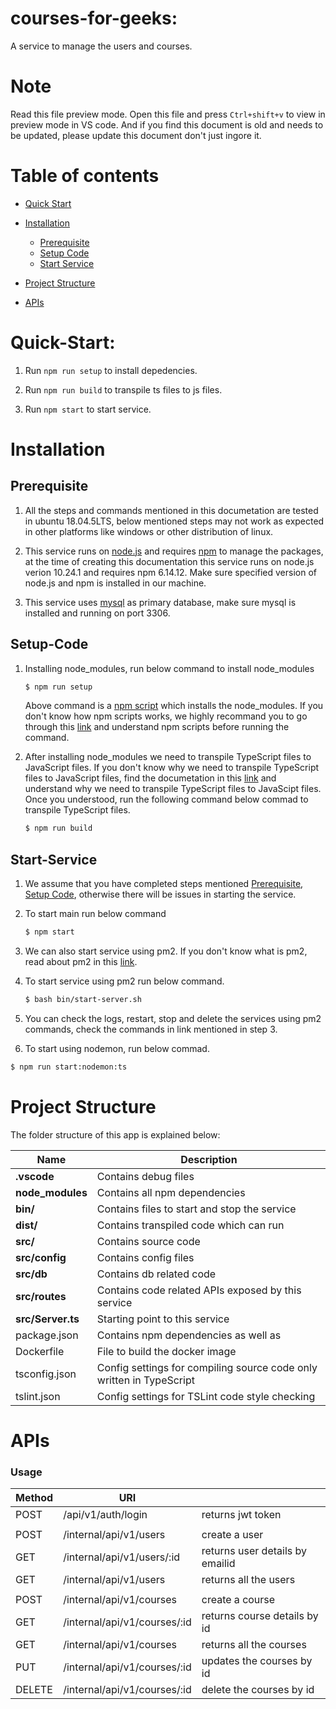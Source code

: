 # courses-for-geeks:

A service to manage the users and courses. 

# Note
 Read this file preview mode. Open this file and press `Ctrl+shift+v` to view in preview mode in VS code. And if you find this document is old and needs to be updated, please update this document don't just ingore it.
 
# Table of contents
  * [Quick Start](#Quick-Start)

  * [Installation](#Installation)
    * [Prerequisite](#prerequisite)
    * [Setup Code](#Setup-Code)
    * [Start Service](#Start-Service)

  * [Project Structure](#Project-Structure)

  * [APIs](#APIs)

# Quick-Start:

1. Run `npm run setup` to install depedencies.

2. Run `npm run build` to transpile ts files to js files.

3. Run `npm start` to start service.


# Installation
## Prerequisite
1. All the steps and commands mentioned in this documetation are tested in ubuntu 18.04.5LTS, below mentioned steps may not work as expected in other platforms like windows or other distribution of linux.

2. This service runs on [node.js](https://nodejs.org/en/) and requires [npm](https://www.npmjs.com/) to manage the packages, at the time of creating this documentation this service runs on node.js verion 10.24.1 and requires npm 6.14.12. Make sure specified version of node.js and npm is installed in our machine.

3. This service uses [mysql](https://www.mysql.com/) as primary database, make sure mysql is installed and running on port 3306.

## Setup-Code

1. Installing node_modules, run below command to install node_modules

    ```bash
    $ npm run setup
    ```

    Above command is a [npm script](https://docs.npmjs.com/cli/v7/using-npm/scripts) which installs the node_modules. If you don't know how npm scripts works, we highly recommand you to go through this [link](https://docs.npmjs.com/cli/v7/using-npm/scripts) and understand npm scripts before running the command.

5. After installing node_modules we need to transpile TypeScript files to JavaScript files. If you don't know why we need to transpile TypeScript files to JavaScript files, find the documetation in this [link](https://www.typescriptlang.org/) and understand why we need to transpile TypeScript files to JavaScipt files. Once you understood, run the following command below commad to transpile TypeScript files.

    ```bash
    $ npm run build
    ```

## Start-Service

1. We assume that you have completed steps mentioned [Prerequisite](#prerequisite), [Setup Code](#Setup-Code), otherwise there will be issues in starting the service.

2. To start main run below command

    ```bash
    $ npm start
    ```
3. We can also start service using pm2. If you don't know what is pm2, read about pm2 in this [link](https://pm2.keymetrics.io/).

4. To start service using pm2 run below command.
    ```bash
    $ bash bin/start-server.sh
    ```

5. You can check the logs, restart, stop and delete the services using pm2 commands, check the commands in link mentioned in step  3.

6. To start using nodemon, run below commad.
  ```bash
  $ npm run start:nodemon:ts
  ```


# Project Structure
The folder structure of this app is explained below:

| Name | Description |
| ------------------------  | --------------------------------------------------------------------- |
| **.vscode**               | Contains debug files                                                  |
| **node_modules**          | Contains all  npm dependencies                                        |
| **bin/**                  | Contains files to start and stop the service                          |
| **dist/**                 | Contains transpiled code which can run                                |
| **src/**                  | Contains source code                                                  |
| **src/config**            | Contains config files                                                 |  
| **src/db**                | Contains db related code                                              |
| **src/routes**            | Contains code related APIs exposed by this service                    |                   
| **src/Server.ts**         | Starting point to this service                                        | 
| package.json              | Contains npm dependencies as well as                                  |
| Dockerfile                | File to build the docker image                                        |
| tsconfig.json             | Config settings for compiling source code only written in TypeScript  |
| tslint.json               | Config settings for TSLint code style checking                        |


# APIs
### Usage
| Method  | URI                           |                                 |
|---------|-------------------------------|---------------------------------|
|  POST   | /api/v1/auth/login            | returns jwt token               |
|         |                               |                                 |
|  POST   | /internal/api/v1/users        | create a user                   |
|  GET    | /internal/api/v1/users/:id    | returns user details by emailid |
|  GET    | /internal/api/v1/users        | returns all the users           |
|         |                               |                                 |
|  POST   | /internal/api/v1/courses      | create a course                 |
|  GET    | /internal/api/v1/courses/:id  | returns course details by id    |
|  GET    | /internal/api/v1/courses      | returns all the courses         |
|  PUT    | /internal/api/v1/courses/:id  | updates the courses by id       |
|  DELETE | /internal/api/v1/courses/:id  | delete the courses by id        |
